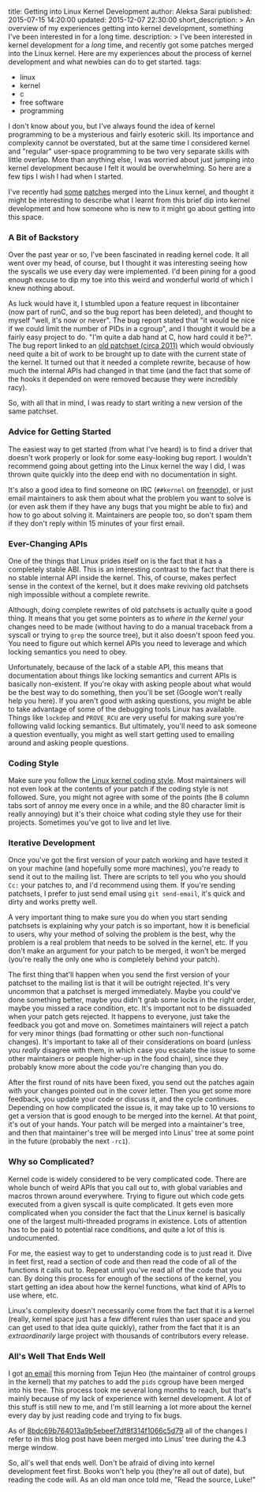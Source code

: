 title: Getting into Linux Kernel Development
author: Aleksa Sarai
published: 2015-07-15 14:20:00
updated: 2015-12-07 22:30:00
short_description: >
  An overview of my experiences getting into kernel development, something I've
  been interested in for a long time.
description: >
  I've been interested in kernel development for a *long* time, and recently got
  some patches merged into the Linux kernel. Here are my experiences about the
  process of kernel development and what newbies can do to get started.
tags:
  - linux
  - kernel
  - c
  - free software
  - programming

I don't know about you, but I've always found the idea of kernel programming to
be a mysterious and fairly esoteric skill. Its importance and complexity cannot
be overstated, but at the same time I considered kernel and "regular" user-space
programming to be two very separate skills with little overlap. More than
anything else, I was worried about just jumping into kernel development because
I felt it would be overwhelming. So here are a few tips I wish I had when I
started.

I've recently had [some][patches-1] [patches][patches-2] merged into the Linux
kernel, and thought it might be interesting to describe what I learnt from this
brief dip into kernel development and how someone who is new to it might go
about getting into this space.

[patches-1]: https://lkml.org/lkml/2015/6/5/857
[patches-2]: https://lkml.org/lkml/2015/6/9/320

### A Bit of Backstory ###
Over the past year or so, I've been fascinated in reading kernel code. It all
went over my head, of course, but I thought it was interesting seeing how the
syscalls we use every day were implemented. I'd been pining for a good enough
excuse to dip my toe into this weird and wonderful world of which I knew nothing
about.

As luck would have it, I stumbled upon a feature request in libcontainer (now
part of runC, and so the bug report has been deleted), and thought to myself
"well, it's now or never". The bug report stated that "it would be nice if we
could limit the number of PIDs in a cgroup", and I thought it would be a fairly
easy project to do. "I'm quite a dab hand at C, how hard could it be?". The bug
report linked to an [old patchset (circa 2011)][rlimit-patchset] which would
obviously need quite a bit of work to be brought up to date with the current
state of the kernel. It turned out that it needed a complete rewrite, because of
how much the internal APIs had changed in that time (and the fact that some of
the hooks it depended on were removed because they were incredibly racy).

So, with all that in mind, I was ready to start writing a new version of the
same patchset.

[rlimit-patchset]: https://lkml.org/lkml/2011/6/19/170

### Advice for Getting Started ###
The easiest way to get started (from what I've heard) is to find a driver that
doesn't work properly or look for some easy-looking bug report. I wouldn't
recommend going about getting into the Linux kernel the way I did, I was thrown
quite quickly into the deep end with no documentation in sight.

It's also a good idea to find someone on IRC (`##kernel` on
[freenode][freenode-irc]), or just email maintainers to ask them about what the
problem you want to solve is (or even ask them if they have any bugs that you
might be able to fix) and how to go about solving it. Maintainers are people
too, so don't spam them if they don't reply within 15 minutes of your first
email.

[freenode-irc]: https://freenode.net/

### Ever-Changing APIs ###
One of the things that Linux prides itself on is the fact that it has a
completely stable ABI. This is an interesting contrast to the fact that there is
no stable internal API inside the kernel. This, of course, makes perfect sense
in the context of the kernel, but it does make reviving old patchsets nigh
impossible without a complete rewrite.

Although, doing complete rewrites of old patchsets is actually quite a good
thing. It means that you get some pointers as to *where in the kernel* your
changes need to be made (without having to do a manual traceback from a syscall
or trying to `grep` the source tree), but it also doesn't spoon feed you. You
need to figure out which kernel APIs you need to leverage and which locking
semantics you need to obey.

Unfortunately, because of the lack of a stable API, this means that
documentation about things like locking semantics and current APIs is basically
non-existent. If you're okay with asking people about what would be the best way
to do something, then you'll be set (Google won't really help you here). If you
aren't good with asking questions, you might be able to take advantage of some
of the debugging tools Linux has available. Things like `lockdep` and
`PROVE_RCU` are very useful for making sure you're following valid locking
semantics. But ultimately, you'll need to ask someone a question eventually, you
might as well start getting used to emailing around and asking people questions.

### Coding Style ###
Make sure you follow the [Linux kernel coding style][coding-style]. Most
maintainers will not even look at the contents of your patch if the coding style
is not followed. Sure, you might not agree with some of the points (the 8 column
tabs sort of annoy me every once in a while, and the 80 character limit is
really annoying) but it's their choice what coding style they use for their
projects. Sometimes you've got to live and let live.

[coding-style]: https://www.kernel.org/doc/Documentation/CodingStyle

### Iterative Development ###
Once you've got the first version of your patch working and have tested it on
your machine (and hopefully some more machines), you're ready to send it out to
the mailing list. There are scripts to tell you who you should `Cc:` your
patches to, and I'd recommend using them. If you're sending patchsets, I prefer
to just send email using `git send-email`, it's quick and dirty and works pretty
well.

A very important thing to make sure you do when you start sending patchsets is
explaining why your patch is so important, how it is beneficial to users, why
your method of solving the problem is the best, why the problem is a real
problem that needs to be solved in the kernel, etc. If you don't make an
argument for your patch to be merged, it won't be merged (you're really the only
one who is completely behind your patch).

The first thing that'll happen when you send the first version of your patchset
to the mailing list is that it will be outright rejected. It's very uncommon
that a patchset is merged immediately. Maybe you could've done something better,
maybe you didn't grab some locks in the right order, maybe you missed a race
condition, etc. It's important not to be dissuaded when your patch gets
rejected. It happens to everyone, just take the feedback you got and move on.
Sometimes maintainers will reject a patch for very minor things (bad formatting
or other such non-functional changes). It's important to take all of their
considerations on board (unless you *really* disagree with them, in which case
you escalate the issue to some other maintainers or people higher-up in the food
chain), since they probably know more about the code you're changing than you
do.

After the first round of nits have been fixed, you send out the patches again
with your changes pointed out in the cover letter. Then you get some more
feedback, you update your code or discuss it, and the cycle continues. Depending
on how complicated the issue is, it may take up to 10 versions to get a version
that is good enough to be merged into the kernel. At that point, it's out of
your hands. Your patch will be merged into a maintainer's tree, and then that
maintainer's tree will be merged into Linus' tree at some point in the future
(probably the next `-rc1`).

### Why so Complicated? ###
Kernel code is widely considered to be very complicated code. There are whole
bunch of weird APIs that you call out to, with global variables and macros
thrown around everywhere. Trying to figure out which code gets executed from a
given syscall is quite complicated. It gets even more complicated when you
consider the fact that the Linux kernel is basically one of the largest
multi-threaded programs in existence. Lots of attention has to be paid to
potential race conditions, and quite a lot of this is undocumented.

For me, the easiest way to get to understanding code is to just read it. Dive in
feet first, read a section of code and then read the code of all of the
functions it calls out to. Repeat until you've read all of the code that you
can. By doing this process for enough of the sections of the kernel, you start
getting an idea about how the kernel functions, what kind of APIs to use where,
etc.

Linux's complexity doesn't necessarily come from the fact that it is a kernel
(really, kernel space just has a few different rules than user space and you can
get used to that idea quite quickly), rather from the fact that it is an
*extraordinarily* large project with thousands of contributors every release.

### All's Well That Ends Well ###
I got [an email][merged] this morning from Tejun Heo (the maintainer of control
groups in the kernel) that my patches to add the `pids` cgroup have been merged
into his tree. This process took me several long months to reach, but that's
mainly because of my lack of experience with kernel development. A lot of this
stuff is still new to me, and I'm still learning a lot more about the kernel
every day by just reading code and trying to fix bugs.

As of [8bdc69b764013a9b5ebeef7df8f314f1066c5d79][linus] all of the changes I
refer to in this blog post have been merged into Linus' tree during the 4.3
merge window.

So, all's well that ends well. Don't be afraid of diving into kernel development
feet first. Books won't help you (they're all out of date), but reading the code
will. As an old man once told me, "Read the source, Luke!"

[merged]: https://lkml.org/lkml/2015/7/14/711
[linus]: https://git.kernel.org/cgit/linux/kernel/git/torvalds/linux.git/commit/?id=8bdc69b764013a9b5ebeef7df8f314f1066c5d79
